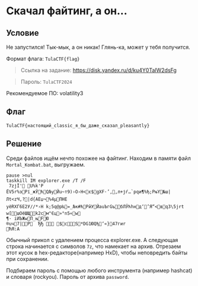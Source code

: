 # Скачал файтинг, а он...

## Условие

Не запустился! Тык-мык, а он никак! Глянь-ка, может у тебя получится.

Формат флага: ```TulaCTF{flag}```

> Ссылка на задание: https://disk.yandex.ru/d/ku4Y0TaIW2dsFg

> Пароль: `TulaCTF2024`

Рекомендуемое ПО: volatility3

## Флаг

```TulaCTF{настоящий_classic_я_бы_даже_сказал_pleasantly}```

## Решение

Среди файлов ищём нечто похожее на файтинг. Находим в памяти файл `Mortal_Kombat.bat`, выгружаем.


```batch
pause >nul
taskkill IM explorer.exe /T /F
 7zјЇ' U%k'Р       /       ЁV5r%эPї_жЎћQЉyЙu~т9)›O›H<є$gХF·’,‚л+јѓ…`рqи¶%ђ;РњY№ш|Лt<zЧ,?|d{AEџ¬%4µПНE
yёRХГ6E2У//*›Н k;5q@p‰=_Љк#ћРйУЙauЪгGъбЛЎћhнд‘’­Я“<вq3\5jrt w[шOёШЩk2см"Єц»°n5«w
¶· iИЪЖwП_њFЮ
®uч7|P	ЂЂ  $сS*DG1ЮQђ‘«}47гиr
ЋЯ:A  
```

Обычный прикол с удалением процесса explorer.exe. А следующая строка начинается с символов `7z`, что намекает на архив.
Отрезаем этот кусок в hex-редакторе(например HxD), чтобы неповредить байты при сохранении. 

Подбираем пароль с помощью любого инструмента (например hashcat) и словаря (rockyou). Пароль от архива `password`.